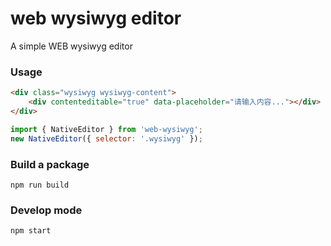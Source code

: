 # web wysiwyg editor

A simple WEB wysiwyg editor

### Usage

```html
<div class="wysiwyg wysiwyg-content">
    <div contenteditable="true" data-placeholder="请输入内容..."></div>
</div>
```

```js
import { NativeEditor } from 'web-wysiwyg';
new NativeEditor({ selector: '.wysiwyg' });
```

### Build a package

```shell
npm run build
```

### Develop mode

```shell
npm start
```
